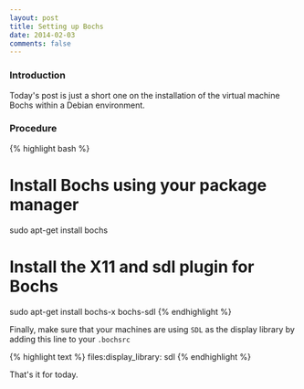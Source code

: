 ```yaml
---
layout: post
title: Setting up Bochs
date: 2014-02-03
comments: false
---
```


### Introduction

Today's post is just a short one on the installation of the virtual machine Bochs within a Debian environment.

### Procedure

{% highlight bash %}
# Install Bochs using your package manager
sudo apt-get install bochs

# Install the X11 and sdl plugin for Bochs
sudo apt-get install bochs-x bochs-sdl
{% endhighlight %}

Finally, make sure that your machines are using `SDL` as the display library by adding this line to your `.bochsrc`

{% highlight text %}
files:display_library: sdl
{% endhighlight %}

That's it for today.
